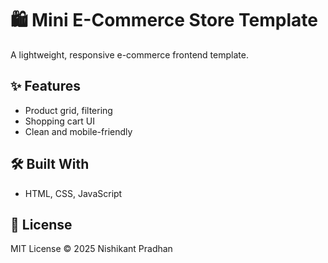 # 🛍️ Mini E-Commerce Store Template

A lightweight, responsive e-commerce frontend template.

## ✨ Features
- Product grid, filtering
- Shopping cart UI
- Clean and mobile-friendly

## 🛠️ Built With
- HTML, CSS, JavaScript

## 📄 License
MIT License © 2025 Nishikant Pradhan
